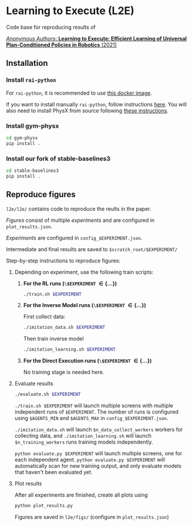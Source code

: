 # Learning to Execute (L2E)

Code base for reproducing results of

[_Anonymous Authors_: **Learning to Execute: Efficient Learning of Universal Plan-Conditioned Policies in Robotics** (2021)](https://openreview.net/pdf?id=lEkPb2Rhm7)

## Installation
### Install `rai-python`
For `rai-python`, it is recommended to use [this docker image](https://github.com/ischubert/rai-python/packages/).

If you want to install manually `rai-python`, follow instructions [here](https://github.com/MarcToussaint/rai-python). You will also need to install PhysX from source following [these instructions](https://github.com/MarcToussaint/rai-maintenance/blob/master/help/localSourceInstalls.md#PhysX).

### Install gym-physx
```bash
cd gym-physx
pip install .
```

### Install our fork of stable-baselines3
```bash
cd stable-baselines3
pip install .
```

## Reproduce figures
`l2e/l2e/` contains code to reproduce the reults in the paper.

_Figures_ consist of multiple _experiments_ and are configured in `plot_results.json`.

_Experiments_ are configured in `config_$EXPERIMENT.json`.

Intermediate and final results are saved to `$scratch_root/$EXPERIMENT/`


Step-by-step instructions to reproduce figures:

1. Depending on experiment, use the following train scripts:

   1. **For the RL runs (`\$EXPERIMENT` $\in \{...\}$)**
      ```bash
      ./train.sh $EXPERIMENT
      ```

   2. **For the Inverse Model runs (`\$EXPERIMENT` $\in \{...\}$)**

      First collect data:
      ```bash
      ./imitation_data.sh $EXPERIMENT
      ```
      Then train inverse model
      ```bash
      ./imitation_learning.sh $EXPERIMENT
      ```

   3. **For the Direct Execution runs (`\$EXPERIMENT` $\in \{...\}$)**
   
      No training stage is needed here.
 
2. Evaluate results 
   ```bash
   ./evaluate.sh $EXPERIMENT
   ```

   `./train.sh $EXPERIMENT` will launch multiple screens with multiple independent runs of `$EXPERIMENT`. The number of runs is configured using `$AGENTS_MIN` and `$AGENTS_MAX` in `config_$EXPERIMENT.json`.

   `./imitation_data.sh` will launch `$n_data_collect_workers` workers for collecting data, and `./imitation_learning.sh` will launch `$n_training_workers` runs training models independently.

   `python evaluate.py $EXPERIMENT` will launch multiple screens, one for each independent agent. `python evaluate.py $EXPERIMENT` will automatically scan for new training output, and only evaluate models that haven't been evaluated yet.

3. Plot results
   
   After all experiments are finished, create all plots using
   ```bash
   python plot_results.py
   ```
   Figures are saved in `l2e/figs/` (configure in `plot_results.json`)
